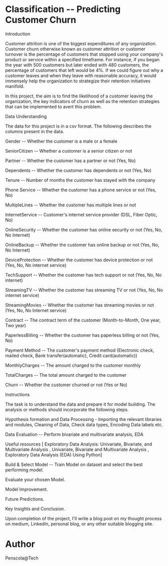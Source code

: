 # Classification -- Predicting Customer Churn

Introduction

Customer attrition is one of the biggest expenditures of any organization. Customer churn otherwise known as customer attrition or customer turnover is the percentage of customers that stopped using your company's product or service within a specified timeframe.
For instance, if you began the year with 500 customers but later ended with 480 customers, the percentage of customers that left would be 4%. If we could figure out why a customer leaves and when they leave with reasonable accuracy, it would immensely help the organization to strategize their retention initiatives manifold.

In this project, the aim is to find the likelihood of a customer leaving the organization, the key indicators of churn as well as the retention strategies that can be implemented to avert this problem.

Data Understanding

The data for this project is in a csv format. The following describes the columns present in the data.

Gender -- Whether the customer is a male or a female

SeniorCitizen -- Whether a customer is a senior citizen or not

Partner -- Whether the customer has a partner or not (Yes, No)

Dependents -- Whether the customer has dependents or not (Yes, No)

Tenure -- Number of months the customer has stayed with the company

Phone Service -- Whether the customer has a phone service or not (Yes, No)

MultipleLines -- Whether the customer has multiple lines or not

InternetService -- Customer's internet service provider (DSL, Fiber Optic, No)

OnlineSecurity -- Whether the customer has online security or not (Yes, No, No Internet)

OnlineBackup -- Whether the customer has online backup or not (Yes, No, No Internet)

DeviceProtection -- Whether the customer has device protection or not (Yes, No, No internet service)

TechSupport -- Whether the customer has tech support or not (Yes, No, No internet)

StreamingTV -- Whether the customer has streaming TV or not (Yes, No, No internet service)

StreamingMovies -- Whether the customer has streaming movies or not (Yes, No, No Internet service)

Contract -- The contract term of the customer (Month-to-Month, One year, Two year)

PaperlessBilling -- Whether the customer has paperless billing or not (Yes, No)

Payment Method -- The customer's payment method (Electronic check, mailed check, Bank transfer(automatic), Credit card(automatic))

MonthlyCharges -- The amount charged to the customer monthly

TotalCharges -- The total amount charged to the customer

Churn -- Whether the customer churned or not (Yes or No)

Instructions

The task is to understand the data and prepare it for model building. The analysis or methods should incorporate the following steps.

Hypothesis formation and Data Processing - Importing the relevant libraries and modules, Cleaning of Data, Check data types, Encoding Data labels etc.

Data Evaluation -- Perform bivariate and multivariate analysis, EDA

Useful resources [ Exploratory Data Analysis: Univariate, Bivariate, and Multivariate Analysis , Univariate, Bivariate and Multivariate Analysis , Exploratory Data Analysis (EDA) Using Python]

Build & Select Model -- Train Model on dataset and select the best performing model.

Evaluate your chosen Model.

Model Improvement.

Future Predictions.

Key Insights and Conclusion.

Upon completion of the project, I'll write a blog post on my thought process on medium, LinkedIn, personal blog, or any other suitable blogging site.


# Author
Penscola@Tech